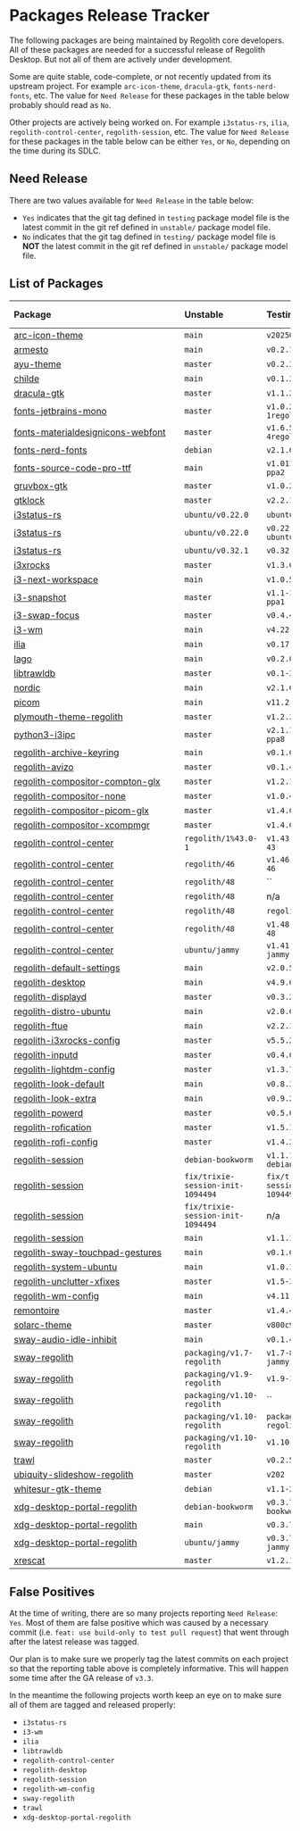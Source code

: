 # Packages Release Tracker

The following packages are being maintained by Regolith core developers. All of
these packages are needed for a successful release of Regolith Desktop. But not
all of them are actively under development.

Some are quite stable, code-complete, or not recently updated from its upstream
project. For example `arc-icon-theme`, `dracula-gtk`, `fonts-nerd-fonts`, etc.
The value for `Need Release` for these packages in the table below probably
should read as `No`.

Other projects are actively being worked on. For example `i3status-rs`, `ilia`,
`regolith-control-center`, `regolith-session`, etc. The value for `Need Release`
for these packages in the table below can be either `Yes`, or `No`, depending
on the time during its SDLC.

## Need Release

There are two values available for `Need Release` in the table below:

- `Yes` indicates that the git tag defined in `testing` package model file is
the latest commit in the git ref defined in `unstable/` package model file.
- `No` indicates that the git tag defined in `testing/` package model file is
**NOT** the latest commit in the git ref defined in `unstable/` package model file.

## List of Packages

<!-- AUTO_GENERATE_START -->
| Package⠀⠀⠀⠀⠀⠀⠀⠀⠀⠀⠀⠀⠀⠀⠀⠀⠀⠀⠀| Unstable | Testing | Need Release |
|:------------------------------|:---------|:--------|:-------------|
| [arc-icon-theme](https://github.com/regolith-linux/arc-icon-theme) | `main` | `v20250203-1` | [Yes](https://github.com/regolith-linux/arc-icon-theme/compare/v20250203-1...main) |
| [armesto](https://github.com/regolith-linux/armesto) | `main` | `v0.2.1ubuntu1` | [Yes](https://github.com/regolith-linux/armesto/compare/v0.2.1ubuntu1...main) |
| [ayu-theme](https://github.com/regolith-linux/ayu-theme) | `master` | `v0.2.3-1` | [Yes](https://github.com/regolith-linux/ayu-theme/compare/v0.2.3-1...master) |
| [childe](https://github.com/regolith-linux/childe) | `main` | `v0.1.3` | [Yes](https://github.com/regolith-linux/childe/compare/v0.1.3...main) |
| [dracula-gtk](https://github.com/regolith-linux/dracula-gtk) | `master` | `v1.1.2` | [Yes](https://github.com/regolith-linux/dracula-gtk/compare/v1.1.2...master) |
| [fonts-jetbrains-mono](https://github.com/regolith-linux/fonts-jetbrains-mono) | `master` | `v1.0.2-1regolith1` | [Yes](https://github.com/regolith-linux/fonts-jetbrains-mono/compare/v1.0.2-1regolith1...master) |
| [fonts-materialdesignicons-webfont](https://github.com/regolith-linux/fonts-materialdesignicons-webfont) | `master` | `v1.6.50-4regolith1` | [Yes](https://github.com/regolith-linux/fonts-materialdesignicons-webfont/compare/v1.6.50-4regolith1...master) |
| [fonts-nerd-fonts](https://github.com/regolith-linux/fonts-nerd-fonts) | `debian` | `v2.1.0-3` | No |
| [fonts-source-code-pro-ttf](https://github.com/regolith-linux/fonts-source-code-pro-ttf) | `main` | `v1.011-0ubuntu1-ppa2` | [Yes](https://github.com/regolith-linux/fonts-source-code-pro-ttf/compare/v1.011-0ubuntu1-ppa2...main) |
| [gruvbox-gtk](https://github.com/regolith-linux/gruvbox-gtk) | `master` | `v1.0.2-1` | [Yes](https://github.com/regolith-linux/gruvbox-gtk/compare/v1.0.2-1...master) |
| [gtklock](https://github.com/regolith-linux/gtklock) | `master` | `v2.2.1` | [Yes](https://github.com/regolith-linux/gtklock/compare/v2.2.1...master) |
| [i3status-rs](https://github.com/regolith-linux/i3status-rs_debian) | `ubuntu/v0.22.0` | `ubuntu/v0.22.0` | [Yes](https://github.com/regolith-linux/i3status-rs_debian/compare/ubuntu/v0.22.0...ubuntu/v0.22.0) |
| [i3status-rs](https://github.com/regolith-linux/i3status-rs_debian) | `ubuntu/v0.22.0` | `v0.22.2-1-ubuntu-jammy` | [Yes](https://github.com/regolith-linux/i3status-rs_debian/compare/v0.22.2-1-ubuntu-jammy...ubuntu/v0.22.0) |
| [i3status-rs](https://github.com/regolith-linux/i3status-rs_debian) | `ubuntu/v0.32.1` | `v0.32.1-1` | [Yes](https://github.com/regolith-linux/i3status-rs_debian/compare/v0.32.1-1...ubuntu/v0.32.1) |
| [i3xrocks](https://github.com/regolith-linux/i3xrocks) | `master` | `v1.3.6-1` | [Yes](https://github.com/regolith-linux/i3xrocks/compare/v1.3.6-1...master) |
| [i3-next-workspace](https://github.com/regolith-linux/i3-next-workspace) | `main` | `v1.0.5` | [Yes](https://github.com/regolith-linux/i3-next-workspace/compare/v1.0.5...main) |
| [i3-snapshot](https://github.com/regolith-linux/i3-snapshot) | `master` | `v1.1-1ubuntu1-ppa1` | [Yes](https://github.com/regolith-linux/i3-snapshot/compare/v1.1-1ubuntu1-ppa1...master) |
| [i3-swap-focus](https://github.com/regolith-linux/i3-swap-focus) | `master` | `v0.4.4` | [Yes](https://github.com/regolith-linux/i3-swap-focus/compare/v0.4.4...master) |
| [i3-wm](https://github.com/regolith-linux/i3-wm) | `main` | `v4.22-2` | [Yes](https://github.com/regolith-linux/i3-wm/compare/v4.22-2...main) |
| [ilia](https://github.com/regolith-linux/ilia) | `main` | `v0.17.0` | [Yes](https://github.com/regolith-linux/ilia/compare/v0.17.0...main) |
| [lago](https://github.com/regolith-linux/lago) | `main` | `v0.2.0-1` | [Yes](https://github.com/regolith-linux/lago/compare/v0.2.0-1...main) |
| [libtrawldb](https://github.com/regolith-linux/libtrawldb) | `master` | `v0.1-3` | [Yes](https://github.com/regolith-linux/libtrawldb/compare/v0.1-3...master) |
| [nordic](https://github.com/regolith-linux/nordic) | `main` | `v2.1.0-2` | [Yes](https://github.com/regolith-linux/nordic/compare/v2.1.0-2...main) |
| [picom](https://github.com/regolith-linux/picom) | `main` | `v11.2.3` | [Yes](https://github.com/regolith-linux/picom/compare/v11.2.3...main) |
| [plymouth-theme-regolith](https://github.com/regolith-linux/plymouth-theme-regolith) | `master` | `v1.2.3` | No |
| [python3-i3ipc](https://github.com/regolith-linux/python3-i3ipc) | `master` | `v2.1.1-1ubuntu1-ppa8` | [Yes](https://github.com/regolith-linux/python3-i3ipc/compare/v2.1.1-1ubuntu1-ppa8...master) |
| [regolith-archive-keyring](https://github.com/regolith-linux/regolith-archive-keyring) | `main` | `v0.1.0` | No |
| [regolith-avizo](https://github.com/regolith-linux/avizo) | `master` | `v0.1.4` | [Yes](https://github.com/regolith-linux/avizo/compare/v0.1.4...master) |
| [regolith-compositor-compton-glx](https://github.com/regolith-linux/regolith-compositor-compton-glx) | `master` | `v1.2.1` | [Yes](https://github.com/regolith-linux/regolith-compositor-compton-glx/compare/v1.2.1...master) |
| [regolith-compositor-none](https://github.com/regolith-linux/regolith-compositor-none) | `master` | `v1.0.4-1` | [Yes](https://github.com/regolith-linux/regolith-compositor-none/compare/v1.0.4-1...master) |
| [regolith-compositor-picom-glx](https://github.com/regolith-linux/regolith-compositor-picom-glx) | `master` | `v1.4.0` | [Yes](https://github.com/regolith-linux/regolith-compositor-picom-glx/compare/v1.4.0...master) |
| [regolith-compositor-xcompmgr](https://github.com/regolith-linux/regolith-compositor-xcompmgr) | `master` | `v1.4.0-1` | [Yes](https://github.com/regolith-linux/regolith-compositor-xcompmgr/compare/v1.4.0-1...master) |
| [regolith-control-center](https://github.com/regolith-linux/regolith-control-center) | `regolith/1%43.0-1` | `v1.43.1-8-gnome-43` | [Yes](https://github.com/regolith-linux/regolith-control-center/compare/v1.43.1-8-gnome-43...regolith/1%43.0-1) |
| [regolith-control-center](https://github.com/regolith-linux/regolith-control-center) | `regolith/46` | `v1.46.0-4-gnome-46` | [Yes](https://github.com/regolith-linux/regolith-control-center/compare/v1.46.0-4-gnome-46...regolith/46) |
| [regolith-control-center](https://github.com/regolith-linux/regolith-control-center) | `regolith/48` | `` | No |
| [regolith-control-center](https://github.com/regolith-linux/regolith-control-center) | `regolith/48` | n/a | No |
| [regolith-control-center](https://github.com/regolith-linux/regolith-control-center) | `regolith/48` | `regolith/48` | No |
| [regolith-control-center](https://github.com/regolith-linux/regolith-control-center) | `regolith/48` | `v1.48.1-9-gnome-48` | No |
| [regolith-control-center](https://github.com/regolith-linux/regolith-control-center) | `ubuntu/jammy` | `v1.41.19-ubuntu-jammy` | [Yes](https://github.com/regolith-linux/regolith-control-center/compare/v1.41.19-ubuntu-jammy...ubuntu/jammy) |
| [regolith-default-settings](https://github.com/regolith-linux/regolith-default-settings) | `main` | `v2.0.5` | [Yes](https://github.com/regolith-linux/regolith-default-settings/compare/v2.0.5...main) |
| [regolith-desktop](https://github.com/regolith-linux/regolith-desktop) | `main` | `v4.9.0` | [Yes](https://github.com/regolith-linux/regolith-desktop/compare/v4.9.0...main) |
| [regolith-displayd](https://github.com/regolith-linux/regolith-displayd) | `master` | `v0.3.2` | [Yes](https://github.com/regolith-linux/regolith-displayd/compare/v0.3.2...master) |
| [regolith-distro-ubuntu](https://github.com/regolith-linux/regolith-distro-ubuntu) | `main` | `v2.0.0-2` | [Yes](https://github.com/regolith-linux/regolith-distro-ubuntu/compare/v2.0.0-2...main) |
| [regolith-ftue](https://github.com/regolith-linux/regolith-ftue) | `main` | `v2.2.1` | [Yes](https://github.com/regolith-linux/regolith-ftue/compare/v2.2.1...main) |
| [regolith-i3xrocks-config](https://github.com/regolith-linux/regolith-i3xrocks-config) | `master` | `v5.5.2` | [Yes](https://github.com/regolith-linux/regolith-i3xrocks-config/compare/v5.5.2...master) |
| [regolith-inputd](https://github.com/regolith-linux/regolith-inputd) | `master` | `v0.4.0` | [Yes](https://github.com/regolith-linux/regolith-inputd/compare/v0.4.0...master) |
| [regolith-lightdm-config](https://github.com/regolith-linux/regolith-lightdm-config) | `master` | `v1.3.7` | [Yes](https://github.com/regolith-linux/regolith-lightdm-config/compare/v1.3.7...master) |
| [regolith-look-default](https://github.com/regolith-linux/regolith-look-default) | `main` | `v0.8.3` | [Yes](https://github.com/regolith-linux/regolith-look-default/compare/v0.8.3...main) |
| [regolith-look-extra](https://github.com/regolith-linux/regolith-look-extra) | `main` | `v0.9.2` | [Yes](https://github.com/regolith-linux/regolith-look-extra/compare/v0.9.2...main) |
| [regolith-powerd](https://github.com/regolith-linux/regolith-powerd) | `master` | `v0.5.0` | [Yes](https://github.com/regolith-linux/regolith-powerd/compare/v0.5.0...master) |
| [regolith-rofication](https://github.com/regolith-linux/regolith-rofication) | `master` | `v1.5.1` | [Yes](https://github.com/regolith-linux/regolith-rofication/compare/v1.5.1...master) |
| [regolith-rofi-config](https://github.com/regolith-linux/regolith-rofi-config) | `master` | `v1.4.2-1` | [Yes](https://github.com/regolith-linux/regolith-rofi-config/compare/v1.4.2-1...master) |
| [regolith-session](https://github.com/regolith-linux/regolith-session) | `debian-bookworm` | `v1.1.13-3-debian-bookworm` | [Yes](https://github.com/regolith-linux/regolith-session/compare/v1.1.13-3-debian-bookworm...debian-bookworm) |
| [regolith-session](https://github.com/regolith-linux/regolith-session) | `fix/trixie-session-init-1094494` | `fix/trixie-session-init-1094494` | [Yes](https://github.com/regolith-linux/regolith-session/compare/fix/trixie-session-init-1094494...fix/trixie-session-init-1094494) |
| [regolith-session](https://github.com/regolith-linux/regolith-session) | `fix/trixie-session-init-1094494` | n/a | No |
| [regolith-session](https://github.com/regolith-linux/regolith-session) | `main` | `v1.1.13-1` | [Yes](https://github.com/regolith-linux/regolith-session/compare/v1.1.13-1...main) |
| [regolith-sway-touchpad-gestures](https://github.com/regolith-linux/regolith-sway-touchpad-gestures) | `main` | `v0.1.0-3` | [Yes](https://github.com/regolith-linux/regolith-sway-touchpad-gestures/compare/v0.1.0-3...main) |
| [regolith-system-ubuntu](https://github.com/regolith-linux/regolith-system-ubuntu) | `main` | `v1.0.1` | [Yes](https://github.com/regolith-linux/regolith-system-ubuntu/compare/v1.0.1...main) |
| [regolith-unclutter-xfixes](https://github.com/regolith-linux/regolith-unclutter-xfixes) | `master` | `v1.5-3` | [Yes](https://github.com/regolith-linux/regolith-unclutter-xfixes/compare/v1.5-3...master) |
| [regolith-wm-config](https://github.com/regolith-linux/regolith-wm-config) | `main` | `v4.11.9` | [Yes](https://github.com/regolith-linux/regolith-wm-config/compare/v4.11.9...main) |
| [remontoire](https://github.com/regolith-linux/remontoire) | `master` | `v1.4.4` | No |
| [solarc-theme](https://github.com/regolith-linux/solarc-theme) | `master` | `v800c997-4` | [Yes](https://github.com/regolith-linux/solarc-theme/compare/v800c997-4...master) |
| [sway-audio-idle-inhibit](https://github.com/regolith-linux/SwayAudioIdleInhibit) | `main` | `v0.1.4` | [Yes](https://github.com/regolith-linux/SwayAudioIdleInhibit/compare/v0.1.4...main) |
| [sway-regolith](https://github.com/regolith-linux/sway-regolith) | `packaging/v1.7-regolith` | `v1.7-8-ubuntu-jammy` | [Yes](https://github.com/regolith-linux/sway-regolith/compare/v1.7-8-ubuntu-jammy...packaging/v1.7-regolith) |
| [sway-regolith](https://github.com/regolith-linux/sway-regolith) | `packaging/v1.9-regolith` | `v1.9-17` | [Yes](https://github.com/regolith-linux/sway-regolith/compare/v1.9-17...packaging/v1.9-regolith) |
| [sway-regolith](https://github.com/regolith-linux/sway-regolith) | `packaging/v1.10-regolith` | `` | No |
| [sway-regolith](https://github.com/regolith-linux/sway-regolith) | `packaging/v1.10-regolith` | `packaging/v1.10-regolith` | No |
| [sway-regolith](https://github.com/regolith-linux/sway-regolith) | `packaging/v1.10-regolith` | `v1.10-2` | No |
| [trawl](https://github.com/regolith-linux/trawl) | `master` | `v0.2.5` | [Yes](https://github.com/regolith-linux/trawl/compare/v0.2.5...master) |
| [ubiquity-slideshow-regolith](https://github.com/regolith-linux/ubiquity-slideshow-regolith) | `master` | `v202` | No |
| [whitesur-gtk-theme](https://github.com/regolith-linux/WhiteSur-gtk-theme) | `debian` | `v1.1-2025.02.03` | [Yes](https://github.com/regolith-linux/WhiteSur-gtk-theme/compare/v1.1-2025.02.03...debian) |
| [xdg-desktop-portal-regolith](https://github.com/regolith-linux/xdg-desktop-portal-regolith) | `debian-bookworm` | `v0.3.7-2-debian-bookworm` | No |
| [xdg-desktop-portal-regolith](https://github.com/regolith-linux/xdg-desktop-portal-regolith) | `main` | `v0.3.7-1` | [Yes](https://github.com/regolith-linux/xdg-desktop-portal-regolith/compare/v0.3.7-1...main) |
| [xdg-desktop-portal-regolith](https://github.com/regolith-linux/xdg-desktop-portal-regolith) | `ubuntu/jammy` | `v0.3.7-3-ubuntu-jammy` | No |
| [xrescat](https://github.com/regolith-linux/xrescat) | `master` | `v1.2.1-3` | [Yes](https://github.com/regolith-linux/xrescat/compare/v1.2.1-3...master) |
<!-- AUTO_GENERATE_END -->

## False Positives

At the time of writing, there are so many projects reporting `Need Release`: `Yes`.
Most of them are false positive which was caused by a necessary commit (i.e.
`feat: use build-only to test pull request`) that went through after the latest
release was tagged.

Our plan is to make sure we properly tag the latest commits on each project so
that the reporting table above is completely informative. This will happen some
time after the GA release of `v3.3`.

In the meantime the following projects worth keep an eye on to make sure all of
them are tagged and released properly:

- `i3status-rs`
- `i3-wm`
- `ilia`
- `libtrawldb`
- `regolith-control-center`
- `regolith-desktop`
- `regolith-session`
- `regolith-wm-config`
- `sway-regolith`
- `trawl`
- `xdg-desktop-portal-regolith`

